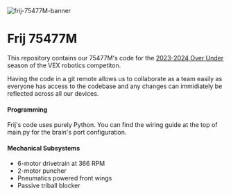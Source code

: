 ![frij-75477M-banner](https://github.com/peterdev22/vrc-over-under/assets/95014170/cdd0f52d-31db-4441-8958-1f1a1ae631fa)

# Frij 75477M
This repository contains our 75477M's code for the [2023-2024 Over Under](https://www.youtube.com/watch?v=dvDqEI7qO34) season of the VEX robotics competiton.

Having the code in a git remote allows us to collaborate as a team easily as everyone has access to the codebase and any changes can immidiately be reflected across all our devices. 

#### Programming
Frij's code uses purely Python. You can find the wiring guide at the top of main.py for the brain's port configuration.

#### Mechanical Subsystems
- 6-motor drivetrain at 366 RPM
- 2-motor puncher
- Pneumatics powered front wings
- Passive triball blocker
